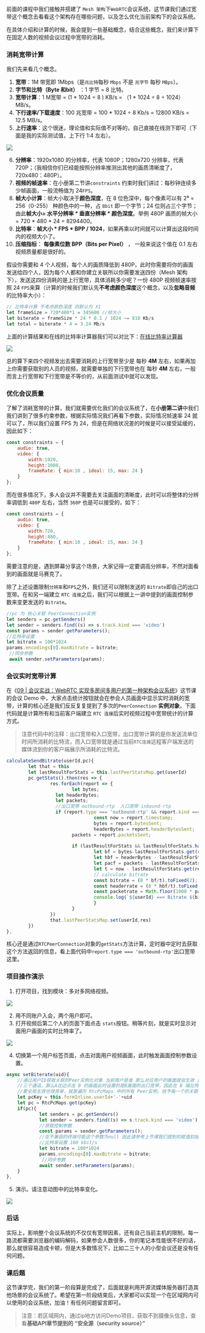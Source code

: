 前面的课程中我们接触并搭建了 `Mesh 架构`下`WebRTC`会议系统，这节课我们通过宽带这个概念去看看这个架构存在哪些问题，以及怎么优化当前架构下的会议系统。

在具体介绍和计算的时候，我会提到一些基础概念，结合这些概念，我们来计算下在固定人数的视频会议过程中宽带的消耗。

### 消耗宽带计算

我们先来看几个概念。

1. **宽带**：1M 带宽即 1Mbps（是`兆比特`每秒 `Mbps` 不是 `兆字节` 每秒 `MBps`）。
2. **字节和比特（Byte 和bit）** ：1 字节 = 8 比特。
3. **宽带计算**：1 M宽带 = (1 * 1024 ÷ 8 ) KB/s = （1 * 1024 ÷ 8 ÷ 1024）MB/s。
4. **下行速率/下载速度**：100 兆宽带 = 100 * 1024 ÷ 8 Kb/s = 12800 KB/s = 12.5 MB/s。
5. **上行速率**：这个很迷，理论值和实际值不对等的，自己直接在线测下即可（下面是我的实际测试值，上下行 1:4 左右）。

![](https://p3-juejin.byteimg.com/tos-cn-i-k3u1fbpfcp/efc994aea01b48f5809e4cd4b8ad254e~tplv-k3u1fbpfcp-jj-mark:3024:0:0:0:q75.awebp)

6. **分辨率**：1920x1080 的分辨率，代表 1080P；1280x720 分辨率，代表 720P；（我相信你们已经能按照分辨率推测出其他的画质清晰度了，720x480：480P）。
7. **视频的帧速率**：在小册第二节讲`constraints` 约束时我们讲过：每秒钟连续多少帧画面，一般流畅值为 24`FPS`。
8. **帧大小计算**：帧大小取决于**颜色深度**，在 8 位色深中，每个像素可以有 2⁸ = 256（0-255） 种颜色中的一种，占 `8bit` 即一个字节；24 位则占三个字节；由此**帧大小= 水平分辨率 * 垂直分辨率 * 颜色深度**。举例 480P 画质的帧大小= 720 * 480 * 24 = 8294400。
9. **比特率**：**帧大小 * FPS * BPP / 1024**，如果再乘以时间就可以计算出这段时间内的视频大小了。
10. **压缩指标**： **每像素位数 BPP（Bits per Pixel）** ， 一般来说这个值在 0.1 左右视频质量都是很好的。

假设你需要和 4 个人视频，每个人的画质降低到 480P，此时你需要将你的画面发送给四个人，因为每个人都和你建立关联所以你需要发送四份（Mesh 架构下），发送这四份消耗的是上行宽带，具体消耗多少呢？一份 480P 视频帧速率按照 24 `FPS`来算（计算的时候我们默认先**不考虑颜色深度**这个概念，以及**忽略音频**的比特率大小）：
```js
// 比特率计算 不考虑颜色深度 则默认为 X1
let frameSize = 720*480*1 = 345600 //帧大小
let biterate = frameSize * 24 * 0.1 / 1024 ~= 810 Kb/s
let total = biterate * 4 = 3.24 Mb/s
```

上面的计算结果和在线的比特率计算器我们可以对比下：[在线比特率计算器](https://www.omnicalculator.com/other/streaming-bitrate)

![](https://p3-juejin.byteimg.com/tos-cn-i-k3u1fbpfcp/187575abbcda43088e2b96f0a2d77906~tplv-k3u1fbpfcp-jj-mark:3024:0:0:0:q75.awebp)

总的算下来四个视频发出去需要消耗的上行宽带至少是 每秒 **4M** 左右，如果再加上你需要获取别的人员的视频，就需要单独的下行宽带也在 每秒 **4M** 左右，一般而言上行宽带和下行宽带是不等价的，从前面测试中就可以发现。

### 优化会议质量

了解了消耗宽带的计算，我们就需要优化我们的会议系统了，在**小册第二讲**中我们我们讲到了很多约束参数，根据实际情况我们再看下参数，实际情况帧速率 24 就可以了，所以我们设置 FPS 为 24，但是在网络状况差的时候是可以接受延缓的，因此如下：
```js
const constraints = {
    audio: true,
    video: {
        width:1920,
        height:1080,
        frameRate: { min:10 , ideal: 15, max: 24 }
    }
};
```

而在很多情况下，多人会议并不需要去关注画面的清晰度，此时可以将整体的分辨率调低到 `480P` 左右，当然 `360P` 也是可以接受的，如下：
```js
const constraints = {
    audio: true,
    video: {
        width:720,
        height:480,
        frameRate: { min:10 , ideal: 15, max: 24 }
    }
};
```

需要注意的是，遇到屏幕分享这个场景，大家记得一定要调高分辨率，不然对面看到的画面就是马赛克了。

除了上述设置限制`分辨率`和`FPS`之外，我们还可以限制发送的 `Bitrate`即自己的出口宽带。在和另一端建立 `RTC 连接`之后，我们可以根据上一讲中提到的画面控制参数来变更发送的 `Bitrate`。
```js
//pc 为 核心关联 PeerConnection实例 
let senders = pc.getSenders()
let sender = senders.find((s) => s.track.kind === 'video')
const params = sender.getParameters();
//比特率设置
let bitrate = 100*1024
params.encodings[0].maxBitrate = bitrate;
 //同步参数
 await sender.setParameters(params);
```

### 会议实时宽带计算

在《[09 | 会议实战：WebRTC 实现多房间多用户的第一种架构会议系统](https://juejin.cn/book/7168418382318927880/section/7172208545868283917?scrollMenuIndex=1)》这节课的会议 Demo 中，大家点击统计按钮就会在参会人员画面中显示实时消耗的宽带，计算的核心还是我们反反复复提到了多次的`PeerConnection` **实例对象**，下面代码就是计算所有和当前客户端建立 `RTC 连接`后实时视频过程中宽带统计的计算方式。

> 注意代码中的注释：出口宽带和入口宽带，出口宽带计算的是你发送流单位时间所消耗的比特流，而入口宽带就是通过当前`RTC连接`远程客户端发送的媒体流到你的客户端展示所消耗的比特流。
```js
calculateSendBitrate(userId,pc){
        let that = this
        let lastResultForStats = this.lastPeerStatsMap.get(userId)
        pc.getStats().then(res => {
                res.forEach(report => {
                        let bytes;
                  let headerBytes;
                  let packets;
                  //出口宽带 outbound-rtp  入口宽带 inbound-rtp
                  if (report.type === 'outbound-rtp' && report.kind ==='video') {
                                const now = report.timestamp;
                                bytes = report.bytesSent;
                                headerBytes = report.headerBytesSent;
                        packets = report.packetsSent;
                                
                        if (lastResultForStats && lastResultForStats.has(report.id)) {
                                let bf = bytes-lastResultForStats.get(report.id).bytesSent
                                let hbf = headerBytes - lastResultForStats.get(report.id).headerBytesSent
                                let pacf = packets - lastResultForStats.get(report.id).packetsSent
                                let t = now - lastResultForStats.get(report.id).timestamp
                                // calculate bitrate
                                const bitrate = (8 * bf/t).toFixed(2);
                                const headerrate = (8 * hbf/t).toFixed(2);
                                const packetrate = Math.floor(1000 * pacf/t);
                                console.log(`${userId} ==> Bitrate ${bitrate} kbps, overhead ${headerrate} kbps, ${packetrate} packets/second`);
                                }
                        }
                })
                that.lastPeerStatsMap.set(userId,res)
        })
},
```

核心还是通过`RTCPeerConnection`对象的`getStats`方法计算，定时器中定时去获取这个方法返回的信息，看上面代码中`report.type === 'outbound-rtp'`出口宽带这里。

### 项目操作演示

1. 打开项目，找到模块：多对多网络视频。

![](https://p3-juejin.byteimg.com/tos-cn-i-k3u1fbpfcp/30b5f2b1f58e4be3bb94309ecc02dc08~tplv-k3u1fbpfcp-jj-mark:3024:0:0:0:q75.awebp)

2. 用不同账户入会，两个用户即可。
3. 打开视频后第二个人的页面下面点击 `stats`按钮。稍等片刻，就是实时显示对面用户画面的实时比特率了。

![](https://p3-juejin.byteimg.com/tos-cn-i-k3u1fbpfcp/883fbbe97fe2478586366b9152f4da3b~tplv-k3u1fbpfcp-jj-mark:3024:0:0:0:q75.awebp)

4. 切换第一个用户标签页面，点击对面用户视频画面，此时触发画面控制参数设置。
```js
async setBiterate(uid){
    //通过用户ID获取关联的Peer实例化对象 当前用户是谁 那么对应用户的画面就会生效 比如A、B、C
    //三个通话，那么A这边点击 B 的画面此时设置的是B画面的出口宽带，因此在 B 端比特率就会变更。
    //要全局生效也很简单，就是遍历 RtcPcMaps 中的所有 Peer实例，给予每一个的关联都设置该参数。
    let pcKey = this.formInline.userId+'-'+uid
    let pc = RtcPcMaps.get(pcKey)
    if(pc){
            let senders = pc.getSenders()
            let sender = senders.find((s) => s.track.kind === 'video')
            //获取控制参数
            const params = sender.getParameters();
            //在不兼容的终端可能这个参数为null 因此请参考上节课我们提到的赋值初始变量
            //比特率设置 100 kbit/s
            let bitrate = 100*1024
            params.encodings[0].maxBitrate = bitrate;
             //同步参数
            await sender.setParameters(params);
    }        
},
```

5. 演示。请注意动图中的比特率变化。

![](https://p3-juejin.byteimg.com/tos-cn-i-k3u1fbpfcp/ba9646753c264e3e93749a7aed039d3f~tplv-k3u1fbpfcp-jj-mark:3024:0:0:0:q75.awebp)

### 后话

实际上，影响整个会议系统的不仅仅有宽带因素，还有自己当前主机的限制，每一路流都需要浏览器的编码解码，如果参会人数很多，你的笔记本性能很不好的话，那么就很容易造成卡顿，但是大多数情况下，比如二三十人的小型会议还是没有任何问题。

### 课后题

这节课学完，我们的第一阶段算是完成了，后面就是利用开源流媒体服务器打造其他场景的会议系统了。希望在第一阶段结束后，大家都可以实现一个在区域网内可以使用的会议系统，加油！有任何问题留言即可。

> 注意：若区域网内，通过ip地方访问Demo项目，获取不到摄像头信息，查看**基础API章节提到的 “安全源（security source）”**